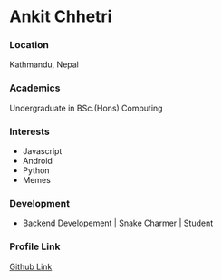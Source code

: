 # Ankit Chhetri

### Location
Kathmandu, Nepal 

### Academics
Undergraduate in BSc.(Hons) Computing

### Interests
- Javascript
- Android 
- Python
- Memes

### Development
- Backend Developement | Snake Charmer | Student

### Profile Link
[Github Link](https://github.com/ankitch)
